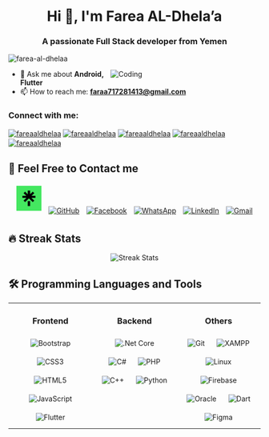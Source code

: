 <h1 align="center">Hi 👋, I'm Farea AL-Dhela’a</h1>
<h3 align="center">A passionate Full Stack developer from Yemen</h3>

<p align="left"> 
  <img src="https://komarev.com/ghpvc/?username=farea-al-dhelaa&label=Profile%20views&color=0e75b6&style=flat" alt="farea-al-dhelaa" /> 
</p>

<img align="right" alt="Coding" src="https://cdn.dribbble.com/users/1162077/screenshots/3848914/programmer.gif" style="width:300px !important; display: inline-block;">

- 💬 Ask me about **Android, Flutter**
- 📫 How to reach me: **[faraa717281413@gmail.com](mailto:faraa717281413@gmail.com)**
<h3 align="left">Connect with me:</h3>
<p align="left">
<a href="https://twitter.com/fareaaldhelaa" target="blank"><img align="center" src="https://raw.githubusercontent.com/rahuldkjain/github-profile-readme-generator/master/src/images/icons/Social/twitter.svg" alt="fareaaldhelaa" height="30" width="40" /></a>
<a href="https://linkedin.com/in/fareaaldhelaa" target="blank"><img align="center" src="https://raw.githubusercontent.com/rahuldkjain/github-profile-readme-generator/master/src/images/icons/Social/linked-in-alt.svg" alt="fareaaldhelaa" height="30" width="40" /></a>
<a href="https://stackoverflow.com/users/fareaaldhelaa" target="blank"><img align="center" src="https://raw.githubusercontent.com/rahuldkjain/github-profile-readme-generator/master/src/images/icons/Social/stack-overflow.svg" alt="fareaaldhelaa" height="30" width="40" /></a>
<a href="https://fb.com/fareaaldhelaa" target="blank"><img align="center" src="https://raw.githubusercontent.com/rahuldkjain/github-profile-readme-generator/master/src/images/icons/Social/facebook.svg" alt="fareaaldhelaa" height="30" width="40" /></a>
<a href="https://instagram.com/fareaaldhelaa" target="blank"><img align="center" src="https://raw.githubusercontent.com/rahuldkjain/github-profile-readme-generator/master/src/images/icons/Social/instagram.svg" alt="fareaaldhelaa" height="30" width="40" /></a>
</p>

## 🥰 Feel Free to Contact me
<div align="center">
  <a href="https://linktr.ee/YCC2030"><img alt="Linktree" width="10%" style="padding:5px" src="https://github.com/Farea-YCC/Profiledata/blob/main/linktree.gif"/></a>
  <a href="https://github.com/Farea-YCC"><img alt="GitHub" width="10%" style="padding:5px" src="https://img.icons8.com/clouds/100/000000/github.png"/></a>
  <a href="https://www.facebook.com/faraa.aldhelaa"><img alt="Facebook" width="10%" style="padding:5px" src="https://raw.githubusercontent.com/rahuldkjain/github-profile-readme-generator/master/src/images/icons/Social/facebook.svg" alt="fareaaldhelaa" height="30" width="40"/></a>
  <a href="https://wsend.co/967717281413"><img alt="WhatsApp" width="10%" style="padding:5px" src="https://img.icons8.com/clouds/100/000000/whatsapp.png"/></a>
  <a href="https://www.linkedin.com/in/farea-al-dhela-a-9624b431a/?utm_source=share&utm_campaign=share_via&utm_content=profile&utm_medium=android_app"><img alt="LinkedIn" width="10%" style="padding:5px" src="https://img.icons8.com/clouds/100/000000/linkedin.png"/></a>
  <a href="mailto:faraa717281413@gmail.com"><img alt="Gmail" width="10%" style="padding:5px" src="https://img.icons8.com/clouds/100/000000/apple-mail.png"/></a>
</div>  

## 🔥 Streak Stats
<p align="center">
  <img src="https://github-readme-streak-stats.herokuapp.com/?user=Farea-YCC&theme=radical" alt="Streak Stats">
</p>

## 🛠️ Programming Languages and Tools

<table><tr><td valign="top" width="33%">
<h3 align="center">Frontend</h3>
<div align="center">  
  <img style="margin: 10px" src="https://profilinator.rishav.dev/skills-assets/bootstrap-plain.svg" alt="Bootstrap" height="50" />  
  <img style="margin: 10px" src="https://profilinator.rishav.dev/skills-assets/css3-original-wordmark.svg" alt="CSS3" height="50" />  
  <img style="margin: 10px" src="https://profilinator.rishav.dev/skills-assets/html5-original-wordmark.svg" alt="HTML5" height="50" />  
  <img style="margin: 10px" src="https://profilinator.rishav.dev/skills-assets/javascript-original.svg" alt="JavaScript" height="50" /> 
  <img style="margin: 10px" src="https://profilinator.rishav.dev/skills-assets/flutterio-icon.svg" alt="Flutter" height="50" /> 
</div>
</td><td valign="top" width="33%">
<h3 align="center">Backend</h3>
<div align="center">  
  <img style="margin: 10px" src="https://profilinator.rishav.dev/skills-assets/dotnetcore.png" alt=".Net Core" height="50" />  
  <img style="margin: 10px" src="https://profilinator.rishav.dev/skills-assets/csharp-original.svg" alt="C#" height="50" />  
  <img style="margin: 10px" src="https://profilinator.rishav.dev/skills-assets/php-original.svg" alt="PHP" height="50" />  
  <img style="margin: 10px" src="https://profilinator.rishav.dev/skills-assets/cplusplus-original.svg" alt="C++" height="50" />  
  <img style="margin: 10px" src="https://profilinator.rishav.dev/skills-assets/python-original.svg" alt="Python" height="50" />  
</div>
</td><td valign="top" width="33%">
<h3 align="center">Others</h3>
<div align="center">  
  <img style="margin: 10px" src="https://profilinator.rishav.dev/skills-assets/git-scm-icon.svg" alt="Git" height="50" />  
  <img style="margin: 10px" src="https://profilinator.rishav.dev/skills-assets/xampp.png" alt="XAMPP" height="50" />  
  <img style="margin: 10px" src="https://profilinator.rishav.dev/skills-assets/linux-original.svg" alt="Linux" height="50" />  
  <img style="margin: 10px" src="https://profilinator.rishav.dev/skills-assets/firebase.png" alt="Firebase" height="50" />  
  <img style="margin: 10px" src="https://profilinator.rishav.dev/skills-assets/oracle-original.svg" alt="Oracle" height="50" />
  <img style="margin: 10px" src="https://profilinator.rishav.dev/skills-assets/dartlang-icon.svg" alt="Dart" height="50" />  
  <img style="margin: 10px" src="https://profilinator.rishav.dev/skills-assets/figma-icon.svg" alt="Figma" height="50" /> 
</div>
</td></tr></table>
